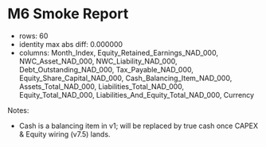 # M6 Smoke Report
- rows: 60
- identity max abs diff: 0.000000
- columns: Month_Index, Equity_Retained_Earnings_NAD_000, NWC_Asset_NAD_000, NWC_Liability_NAD_000, Debt_Outstanding_NAD_000, Tax_Payable_NAD_000, Equity_Share_Capital_NAD_000, Cash_Balancing_Item_NAD_000, Assets_Total_NAD_000, Liabilities_Total_NAD_000, Equity_Total_NAD_000, Liabilities_And_Equity_Total_NAD_000, Currency

Notes:
- Cash is a balancing item in v1; will be replaced by true cash once CAPEX & Equity wiring (v7.5) lands.